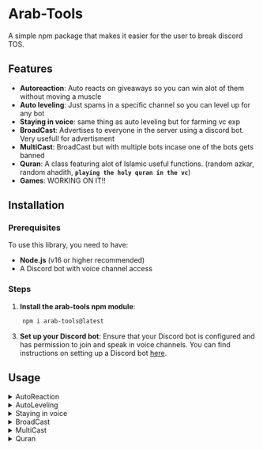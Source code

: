 # Arab-Tools

A simple npm package that makes it easier for the user to break discord TOS.

## Features

- **Autoreaction**: Auto reacts on giveaways so you can win alot of them without moving a muscle
- **Auto leveling**: Just spams in a specific channel so you can level up for any bot
- **Staying in voice**: same thing as auto leveling but for farming vc exp
- **BroadCast**: Advertises to everyone in the server using a discord bot. Very usefull for advertisment
- **MultiCast**: BroadCast but with multiple bots incase one of the bots gets banned
- **Quran**: A class featuring alot of Islamic useful functions. (random azkar, random ahadith, **`playing the holy quran in the vc`**)
- **Games**: WORKING ON IT!!

## Installation

### Prerequisites

To use this library, you need to have:

- **Node.js** (v16 or higher recommended)
- A Discord bot with voice channel access

### Steps

1. **Install the arab-tools npm module**:

```bash
    npm i arab-tools@latest
```

3. **Set up your Discord bot**: Ensure that your Discord bot is configured and has permission to join and speak in voice channels. You can find instructions on setting up a Discord bot [here](https://discordjs.guide/).

## Usage

<details><summary>AutoReaction</summary>

# AutoLeveling SelfBOT

it just spams in a specific TextChannel to farm exp.

## Features

- **2 Languages**: You can use English or arabic.
- **Gibberish Spamming**: spams random letters instead of words


## Installation

### Prerequisites

To use this library, you need to have:

- **Node.js** (v16 or higher recommended)
- A Discord bot with voice channel access

### Steps

1. **Install the arab-tools npm module**:

```bash
    npm i arab-tools@latest
```



## Usage

### Import the User Class

In your bot’s code, import and initialize the `User` Class.

```typescript
const arabtools = require("arab-tools");

const { Client } = require('discord.js-selfbot-v13'); // works with any library that uses discord.js-like syntax;

const client = new Discord.Client();

// Create a new class bot
const Bot = new arabtools.user(client);
```
# Start Auto Leveling

To start the auto leveling, use the `leveling` method.
```typescript
let lang = "eng"

Bot.leveling({
    channel: "channel you want the bot to spam in",

    randomLetters: false, // if true it spams random letters

    time: 10000, // delay between each message in ms

    type: lang == 'eng' ? 'eng' : 'ar' // The language, can be "ar"
})

```
</details>
<details><summary>AutoLeveling</summary>

# AutoLeveling SelfBOT

it just spams in a specific TextChannel to farm exp.

## Features

- **2 Languages**: You can use English or arabic.
- **Gibberish Spamming**: spams random letters instead of words


## Installation

### Prerequisites

To use this library, you need to have:

- **Node.js** (v16 or higher recommended)
- A Discord bot with voice channel access

### Steps

1. **Install the arab-tools npm module**:

```bash
    npm i arab-tools@latest
```



## Usage

### Import the User Class

In your bot’s code, import and initialize the `User` Class.

```typescript
const arabtools = require("arab-tools");

const { Client } = require('discord.js-selfbot-v13'); // works with any library that uses discord.js-like syntax;

const client = new Discord.Client();

// Create a new class bot
const Bot = new arabtools.user(client);
```
# Start Auto Leveling

To start the auto leveling, use the `leveling` method.
```typescript
let lang = "eng"

Bot.leveling({
    channel: "channel you want the bot to spam in",

    randomLetters: false, // if true it spams random letters

    time: 10000, // delay between each message in ms

    type: lang == 'eng' ? 'eng' : 'ar' // The language, can be "ar"
})

```
</details>
<details><summary>Staying in voice</summary>

# Staying in Voice SelfBOT

Sits in a voice channel.

## Features

- **Sits in voice 24h**: That's all it does.


## Installation

### Prerequisites

To use this library, you need to have:

- **Node.js** (v16 or higher recommended)
- A Discord bot with voice channel access

### Steps

1. **Install the arab-tools npm module**:

```bash
    npm i arab-tools@latest
```



## Usage

### Import the User Class

In your bot’s code, import and initialize the `User` Class.

```typescript
const arabtools = require("arab-tools");

const { Client } = require('discord.js-selfbot-v13'); // works with any library that uses discord.js-like syntax;

const client = new Discord.Client();

// Create a new class bot
const Bot = new arabtools.user(client);
```
# Start VoiceStay

```typescript
Bot.VoiceStay({
    guild: "The guild",
    channel: "The voice channel"
});

```

</details>
<details><summary>BroadCast</summary>

# BroadCast Bot

Broadcast bots are like super-fast messengers that can send important messages to all your members at once, without ban

## Features

- **BroadCast Function**: let's send message to all your members without ban
- **Customized Broadcast**: You can obtain all data such as duration, successes, failures, etc., on the broadcast status by using the Broadcast function.

## Installation

### Prerequisites

To use this library, you need to have:

- **Node.js** (v16 or higher recommended)
- A Discord bot with voice channel access

### Steps

1. **Install the arab-tools npm module**:

```bash
    npm i arab-tools@latest
```

3. **Set up your Discord bot**: Ensure that your Discord bot is configured and has permission to send messages in channels. You can find instructions on setting up a Discord bot [here](https://discordjs.guide/).

## Usage

### Import the Bot Class

In your bot’s code, import and initialize the `Bot` Class.

```typescript
const arabtools = require("arab-tools");

// Create a new Discord client
const client = new Discord.Client({intents:["Guilds", "GuildMembers", "GuildMessages","MessageContent"]});

// Create a new class bot
const Bot = new arabtools.bot(client);
```
# Start Broadcast

To start sending message to all your members, use the `Broadcast` method:
```typescript
// Start the Broadcast
const data = await Bot.Broadcast({
    guildID: '12345677890',
    message: "Hi, Here !",
    timeout: 2000,
    mention: true,
    logInfo: false,
});


// data will be returned after the broadcast has finished.
console.log(data);

```

</details>
<details><summary>MultiCast</summary>

# MultiCast Bot

Multi-cast bots are like personal assistants for your online server members. Imagine having a group of bots that can send different messages to different smaller server members. These bots can divide a big group into smaller ones, making it easy to send specific messages to each smaller group. It's like having a personal newsletter for every part of your server!

## Features

- **MultiCast Function**: let's send message to all your members with group of bots
- **Customized MultiCast**: You can obtain all data such as duration, successes, failures, etc., on the MultiCast status by using the MultiCast function.

## Installation

### Prerequisites

To use this library, you need to have:

- **Node.js** (v16 or higher recommended)
- A Discord bot with voice channel access

### Steps

1. **Install the arab-tools npm module**:

```bash
    npm i arab-tools@latest
```

3. **Set up your Discord bot**: Ensure that your Discord bot is configured and has permission to send messages in channels. You can find instructions on setting up a Discord bot [here](https://discordjs.guide/).

## Usage

### Import the Bot Class

In your bot’s code, import and initialize the `Bot` Class.

```typescript
const arabtools = require("arab-tools");

// Create a new Discord clients
const client = new Discord.Client({intents:["Guilds", "GuildMembers", "GuildMessages","MessageContent"]});

const client1 = new Discord.Client({intents:["Guilds", "GuildMembers", "GuildMessages","MessageContent"]});

const client2 = new Discord.Client({intents:["Guilds", "GuildMembers", "GuildMessages","MessageContent"]});

// Create a new class bot
const Bot = new arabtools.bot(client);
```
# Start MultiCast

To start sending message to all your members, use the `MultiCast` method:
```typescript
// Start the MultiCast
const data = await Bot.MultiCast({
    guildID: '12345677890',
    message: "Hi, Here !",
    bots:[client2,client1]
    timeout: 2000,
    mention: true,
    logInfo: false,
});


// Check the MultiCast status
console.log(data);

```

</details>
<details><summary>Quran</summary>

# Quran Audio Player

A simple Quran audio player for Discord bots. This project allows you to play Quran suras using Discord's voice system. The suras can be searched by their name or number, with an optional fuzzy search using the Levenshtein distance algorithm for improved matching.

## Features

- **Play Quran Sura**: Play a specific sura by name or number in a Discord voice channel.
- **Fuzzy Search**: Optionally search suras by name with Levenshtein distance for approximate matches.
- **Voice Connection**: Integrates seamlessly with Discord's voice connection for audio playback.

## Installation

### Prerequisites

To use this library, you need to have:

- **Node.js** (v16 or higher recommended)
- A Discord bot with voice channel access

### Steps

1. **Install the arab-tools npm module**:

```bash
    npm i arab-tools@latest
```

3. **Set up your Discord bot**: Ensure that your Discord bot is configured and has permission to join and speak in voice channels. You can find instructions on setting up a Discord bot [here](https://discordjs.guide/).

## Usage

### Import the Quran Class

In your bot’s code, import and initialize the `Quran` class.

```typescript
const arabtools = require("arabtools");

const client = new Discord.Client({intents:["Guilds", "GuildMembers", "GuildMessages","MessageContent"]});
// Create a new Quran player instance
const arabtools = new arabtools.bot(client)
```
# Play a Sura
To play a sura by its name or number, use the `play` method. This will automatically fetch the corresponding audio and play it in the provided voice connection.
```typescript
// Play a sura by name
await arabtools.quran.play("Al-Fatiha", voiceConnection);

// Play a sura by number
await arabtools.quran.play(1, voiceConnection);

//Play a sura by a stringified number
await arabtools.quran.play('1', voiceConnection)

//Play a sura by the arabic name
await arabtools.quran.play('الفاتحة', voiceConnection)
```
# Stop the Playback
To stop the audio playback and disconnect from the voice channel, use the `stop` method:
```typescript
await quran.stop(voiceConnection);
```

## API

### `Quran` Class

The `Quran` class provides methods to play suras and manage the audio playback.

#### `play(suraName: string | number, voiceConnection: VoiceConnection, useLevenshtein: boolean = false): Promise<void>`

Plays the audio of a sura based on its name or number.

- **Parameters**:
  - `suraName` (string | number): The name or number of the sura to play.
  - `voiceConnection` (VoiceConnection): The voice connection to subscribe to.
  - `useLevenshtein` (boolean, optional): If `true`, performs fuzzy searching for the sura name using Levenshtein distance. Default is `false`.
- **Returns**: A promise that resolves when the sura starts playing.
- **Throws**: An error if the sura is not found.

#### `stop(voiceConnection: VoiceConnection): Promise<void>`

Stops the current audio playback and disconnects from the voice channel.

- **Parameters**:
  - `voiceConnection` (VoiceConnection): The voice connection to destroy.
- **Returns**: A promise that resolves once the connection is destroyed.

#### Private Methods (Used Internally)

- `findSuraFromName(name: string, useLevenshtein: boolean = false): Sura | null` - Searches for a sura by name, optionally using Levenshtein distance.
- `findSuraFromNumber(id: {number: string | number} | null): Sura | null` - Searches for a sura by its number.
- `isNumber(str: string): boolean` - Utility function to check if a string represents a number.

### Sura Data

The suras data is stored in a JSON file (`suras.json`) in the following format:

```json
{
  "001": {
    "ar": "الفاتحة",
    "eng": "Al-Fatiha",
    "number": "001"
  },
  "002": {
    "ar": "البقرة",
    "eng": "Al-Baqarah",
    "number": "002"
  },
  ...
}
```
Each sura has the following fields:
- `ar`: Arabic name of the sura.
- `eng`: English name of the sura.
- `number`: The sura's number.

</details>